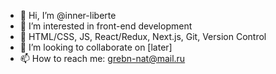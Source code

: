 - 👋 Hi, I’m @inner-liberte
- 👀 I’m interested in front-end development
- 🌱 HTML/CSS, JS, React/Redux, Next.js, Git, Version Control 
- 💞️ I’m looking to collaborate on [later]
- 📫 How to reach me: grebn-nat@mail.ru

<!---
inner-liberte/inner-liberte is a ✨ special ✨ repository because its `README.md` (this file) appears on your GitHub profile.
You can click the Preview link to take a look at your changes.
--->
